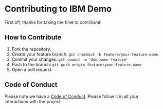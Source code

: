 # Contributing to IBM Demo

First off, thanks for taking the time to contribute!

## How to Contribute

1. Fork the repository.
2. Create your feature branch: `git checkout -b feature/your-feature-name`
3. Commit your changes: `git commit -m 'Add some feature'`
4. Push to the branch: `git push origin feature/your-feature-name`
5. Open a pull request.

## Code of Conduct

Please note we have a [Code of Conduct](CODE_OF_CONDUCT.md). Please follow it in all your interactions with the project.
